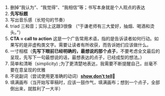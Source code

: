 1. 删掉“我认为”、“我觉得”、“我相信”等；书写本身就是个人观点的表达
2. **先写标题**
3. 写出音乐感（长短句的节奏）
4. triad 三和音；实际上这跟3很像 （“于谦老师有三大爱好，抽烟、喝酒和烫头。”）
5. **CTA = call to action**  这是一个广告常用术语，指的是告诉读者如何行动。如果写的是非虚构类文字。需要让读者有所收获，而告诉她们应该做什么。
6. 一寸相框（**先写下眼前已经明确的，最想说的那个点子**，不要考虑全文最后的呈现，先写下一句最想说的话，最想表达的点子，已经成型的想法。）
7. 简单和清晰（simplicity) ;为了更清楚地表达，我需要不断提醒自己，丝毫不要在意呈现的优雅
8. 不说副词（尝试使用更准确的动词）[**show,don't tell**](https://www.julian.com/guide/write/practicing)🔴
9. 填满画布（当开始写草稿时，应该一鼓作气，填满画布；想到一个点子，全部倒出来，就胜利了一大半）